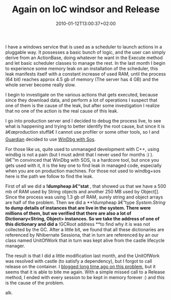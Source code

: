 ﻿---
title: "Again on IoC windsor and Release"
description: ""
date: 2010-01-12T13:00:37+02:00
draft: false
tags: [General]
categories: [General]
---
I have a windows service that is used as a scheduler to launch actions in a pluggable way. It possesses a basic bunch of logic, and the user can simply derive from an ActionBase, doing whatever he want in the Execute method and let basic scheduler classes to manage the rest. In the last month I begin to experience some memory leak on an installation of the scheduler, this leak manifests itself with a constant increase of used RAM, until the process (64 bit) reaches approx 4.5 gb of memory (The server has 4 GB) and the whole server become really slow.

I begin to investigate on the various actions that gets executed, because since they download data, and perform a lot of operations I suspect that one of them is the cause of the leak, but after some investigation I realize that no one of the action is the real cause of this leak.

I go into production server and I decided to debug the process live, to see what is happening and trying to better identify the root cause, but since it is â€œproduction stuffâ€ I cannot use profiler or some other tools, so I and [Guardian](http://www.primordialcode.com/) decided to use [WinDbg with Sos](http://blogs.msdn.com/joaol/archive/2008/09/03/how-to-use-windbg-to-debug-a-dump-of-a-32bit-net-app-running-on-a-x64-machine.aspx).

For those like us, quite used to unmanaged development with C++, using windbg is not a pain (but I must admit that I never used for months :) ). Iâ€™m convinced that WinDbg with SOS, is a hardcore tool, but once you gets used with it, it is the key one to find leak in managed code, especially when you are on production machines. For those not used to windbg+sos here is the path we follow to find the leak.

First of all we did a  **!dumpheap â€“stat** , that showed us that we have a 500 mb of RAM used by String objects and another 250 MB used by Object[]. Since the process was using 1.3 gb of RAM, surely string and object arrays are half of the problem. Then we did a **!dumpheap â€“type *System.String* **to dump details of instances that are live in the system. There were millions of them, but we verified that there are also a lot of Dictionary&lt;String, Object&gt; instances. So we take the address of one of this dictionary and did a** !GCRoot address **to find why it is was not collected by the GC. After a little bit, we found that all these dictionaries are referenced by Nhibernate Sessiona, that in turn are referenced by an our class named UnitOfWork that in turn was kept alive from the castle lifecycle manager.

The result is that I did a little modification last month, and the UnitOfWork was resolved with castle (to satisfy a dependency), but I forgot to call release on the container. I [blogged long time ago on this problem](http://www.codewrecks.com/blog/index.php/2007/08/08/the-importance-of-windsorcontainerrelease/), but it seems that it is able to bite me again. With a simple missed call to a Release method, I ended with every session to be kept in memory forever :) and this is the cause of the problem.

alk.
